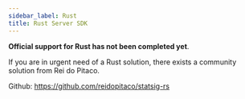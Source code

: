 ```yaml
---
sidebar_label: Rust
title: Rust Server SDK
---
```


**Official support for Rust has not been completed yet**.

If you are in urgent need of a Rust solution, there exists a community solution from Rei do Pitaco.

Github: https://github.com/reidopitaco/statsig-rs

<Docs />
